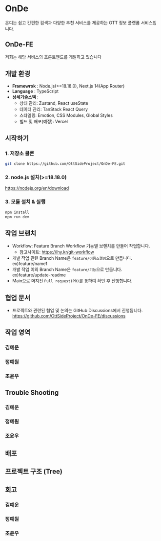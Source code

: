 # OnDe

온디는 쉽고 간편한 검색과 다양한 추천 서비스를 제공하는 OTT 정보 플랫폼 서비스입니다.

## OnDe-FE

저희는 해당 서비스의 프론트엔드를 개발하고 있습니다


<!-- 최종적으로 레이아웃이 완성되면 동작화면을 영상으로 업로드할 예정입니다.  -->

## 개발 환경

* **Framewrok** : Node.js(>=18.18.0), Next.js 14(App Router)
* **Language** : TypeScript
* **상세기술스택** : 
  * 상태 관리: Zustand, React useState
  * 데이터 관리: TanStack React Query
  * 스타일링: Emotion, CSS Modules, Global Styles
  * 빌드 및 배포(예정): Vercel


## 시작하기
 
### 1. 저장소 클론
~~~sh
git clone https://github.com/OttSideProject/OnDe-FE.git
~~~

### 2. node.js 설치(>=18.18.0)
https://nodejs.org/en/download

### 3. 모듈 설치 & 실행 

~~~sh
npm install
npm run dev
~~~

## 작업 브랜치

* Workflow: Feature Branch Workflow 기능별 브렌치를 만들어 작업합니다.
  + 참고사이트: https://lhy.kr/git-workflow
* 개발 작업 관련 Branch Name은 `feature/이름스펠링`으로 만듭니다. ex)feature/name1
* 개발 작업 이외 Branch Name은 `feature/기능`으로 만듭니다. ex)feature/update-readme
* Main으로 머지전 `Pull request(PR)`를 통하여 확인 후 진행합니다.

## 협업 문서

* 프로젝트와 관련된 협업 및 논의는 GitHub Discussions에서 진행됩니다.
https://github.com/OttSideProject/OnDe-FE/discussions


## 작업 영역

### 김예운

### 정예원

### 조윤우


## Trouble Shooting 

### 김예운

### 정예원

### 조윤우


## 배포


## 프로젝트 구조 (Tree)


## 회고 

### 김예운

### 정예원

### 조윤우

<!-- ## 요구사항 명세서 -->

